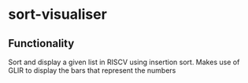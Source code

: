 # sort-visualiser
 
## Functionality
Sort and display a given list in RISCV using insertion sort. Makes use of GLIR to display the bars that represent the numbers
